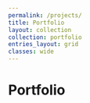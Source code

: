 ```yaml
---
permalink: /projects/
title: Portfolio
layout: collection
collection: portfolio
entries_layout: grid
classes: wide
---
```


# Portfolio


